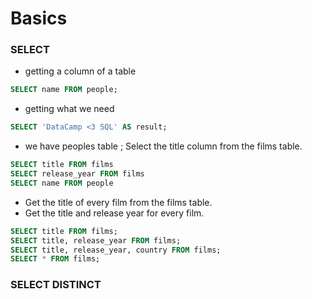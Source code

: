 # Basics
### SELECT
- getting a column of a table
``` sql
SELECT name FROM people;
```
- getting what we need
```sql
SELECT 'DataCamp <3 SQL' AS result;
```

- we have peoples table ; Select the title column from the films table.
``` sql
SELECT title FROM films
SELECT release_year FROM films
SELECT name FROM people
```

- Get the title of every film from the films table.
- Get the title and release year for every film.

``` sql
SELECT title FROM films;
SELECT title, release_year FROM films;
SELECT title, release_year, country FROM films;
SELECT * FROM films;
```
### SELECT DISTINCT

